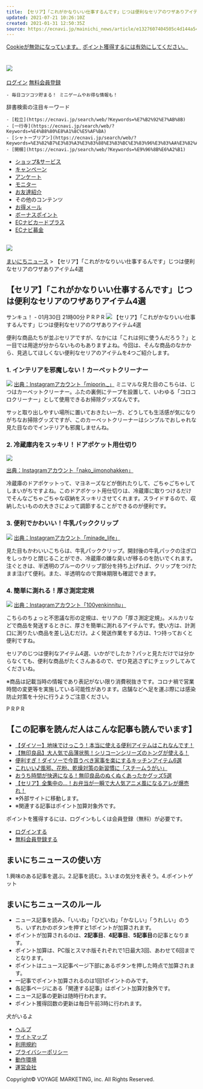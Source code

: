 ```yaml
---
title: 【セリア】「これがかなりいい仕事するんです」じつは便利なセリアのワザありアイテム4選
updated: 2021-07-21 10:26:10Z
created: 2021-01-31 12:50:35Z
source: https://ecnavi.jp/mainichi_news/article/e1327607404505c4d144a5445ad5e384/
---
```


[Cookieが無効になっています。](https://ecnavi.jp/help/etc/etc_environment/135/)
[ポイント獲得するには有効にしてください。](https://ecnavi.jp/help/etc/etc_environment/135/)

# [![](https://ecnavi.jp/global/img/logo_ecnavi.svg)](https://ecnavi.jp/)

[ログイン](https://ecnavi.jp/login/)  [無料会員登録](https://ecnavi.jp/signup/?device=pc)

    - 毎日コツコツ貯まる！ ミニゲームやお得な情報も！

辞書検索の注目キーワード

    - [粒立](https://ecnavi.jp/search/web/?Keywords=%E7%B2%92%E7%AB%8B)
    - [一行寺](https://ecnavi.jp/search/web/?Keywords=%E4%B8%80%E8%A1%8C%E5%AF%BA)
    - [シャトーブリアン](https://ecnavi.jp/search/web/?Keywords=%E3%82%B7%E3%83%A3%E3%83%88%E3%83%BC%E3%83%96%E3%83%AA%E3%82%A2%E3%83%B3)
    - [開梱](https://ecnavi.jp/search/web/?Keywords=%E9%96%8B%E6%A2%B1)
- [ショップ&サービス](https://ecnavi.jp/search/?sort=Newer)
- [キャンペーン](https://ecnavi.jp/campaign/)
- [アンケート](https://ecnavi.jp/research/)
- [モニター](https://ecnavi.jp/monitor/)
- [お友達紹介](https://ecnavi.jp/contents/invite/)
- その他のコンテンツ
- [お得メール](https://ecnavi.jp/mypage/magazine/)
- [ボーナスポイント](https://ecnavi.jp/members_club/)
- [ECナビカードプラス](https://ecnavi.jp/card_plus/)
- [ECナビ募金](https://ecnavi.jp/smile_project/)

## ![](../_resources/0584a57ed5d596cde1572ec337cefd99.png)

[まいにちニュース](https://ecnavi.jp/mainichi_news/) > 【セリア】「これがかなりいい仕事するんです」じつは便利なセリアのワザありアイテム4選

## 【セリア】「これがかなりいい仕事するんです」じつは便利なセリアのワザありアイテム4選

サンキュ！ - 01月30日 21時00分
P R
P R
![](../_resources/886438cddea0d95a0a673973de952e8d.jpg)
【セリア】「これがかなりいい仕事するんです」じつは便利なセリアのワザありアイテム4選

便利な商品たちが並ぶセリアですが、なかには「これは何に使うんだろう？」と一目では用途が分からないものもありますよね。今回は、そんな商品のなかから、見逃してほしくない便利なセリアのアイテムを4つご紹介します。

### 1. インテリアを邪魔しない！カーペットクリーナー

![](../_resources/207ae8a3c3fc2fae993741fdf5456ffb.jpg)
[出典：Instagramアカウント「miporin._」](https://www.instagram.com/p/CGon1-dBwXG/)
ミニマルな見た目のこちらは、じつはカーペットクリーナー。ふたの裏側にテープを設置して、いわゆる「コロコロクリーナー」として使用できるお掃除グッズなんです。

サッと取り出しやすい場所に置いておきたい一方、どうしても生活感が気になりがちなお掃除グッズですが、このカーペットクリーナーはシンプルでおしゃれな見た目なのでインテリアも邪魔しませんね。

### 2. 冷蔵庫内をスッキリ！ドアポケット用仕切り

![](../_resources/16758b529e80d5beabb43b04b2ebfa83.jpg)

[出典：Instagramアカウント「nako_iimonohakken」](https://www.instagram.com/p/CHXno3bj0mq/)

冷蔵庫のドアポケットって、マヨネーズなどが倒れたりして、ごちゃごちゃしてしまいがちですよね。このドアポケット用仕切りは、冷蔵庫に取りつけるだけでそんなごちゃごちゃな収納をスッキリさせてくれます。スライドするので、収納したいものの大きさによって調節することができるのが便利です。

### 3. 便利でかわいい！牛乳パッククリップ

![](../_resources/3b4e5b4c20a32ed6bd61bcdfbf5d6b13.jpg)
[出典：Instagramアカウント「minade_life」](https://www.instagram.com/p/CHFdwBxBLoV/)

見た目もかわいいこちらは、牛乳パッククリップ。開封後の牛乳パックの注ぎ口をしっかりと閉じることができ、冷蔵庫の嫌な臭いが移るのを防いでくれます。注ぐときは、半透明のブルーのクリップ部分を持ち上げれば、クリップをつけたまま注げて便利。また、半透明なので賞味期限も確認できます。

### 4. 簡単に測れる！厚さ測定定規

![](../_resources/fdfb6cad0aba7d22ad8c43c30eb64ca5.jpg)
[出典：Instagramアカウント「100yenkinnitu」](https://www.instagram.com/p/CHXodMxAjqK/)

こちらのちょっと不思議な形の定規は、セリアの「厚さ測定定規」。メルカリなどで商品を発送するときに、厚さを簡単に測れるアイテムです。使い方は、計測口に測りたい商品を差し込むだけ。よく発送作業をする方は、1つ持っておくと便利ですね。

セリアのじつは便利なアイテム4選、いかがでしたか？パッと見ただけでは分からなくても、便利な商品がたくさんあるので、ぜひ見逃さずにチェックしてみてくださいね。

※商品は記載当時の情報であり表記がない限り消費税抜きです。コロナ禍で営業時間の変更等を実施している可能性があります。店舗などへ足を運ぶ際には感染防止対策を十分に行うようご注意ください。

P R
P R

## 【この記事を読んだ人はこんな記事も読んでいます】

- [【ダイソー】地味でけっこう！本当に使える便利アイテムはこれなんです！](https://39mag.benesse.ne.jp/lifestyle/content/?id=90833)
- [【無印良品】大人気で品薄状態！シリコーンシリーズのトングが使える！](https://39mag.benesse.ne.jp/lifestyle/content/?id=96536)
- [便利すぎ！ダイソーで今買うべき家事を楽にするキッチンアイテム6選](https://39mag.benesse.ne.jp/lifestyle/content/?id=90825)
- [これいい♪風邪、花粉、乾燥対策の新習慣に「スチームうがい」](https://39mag.benesse.ne.jp/lifestyle/content/?id=90925)
- [おうち時間が快適になる！無印良品のぬくぬくあったかグッズ5選](https://39mag.benesse.ne.jp/lifestyle/content/?id=96542)
- [【セリア】全集中の…！お弁当が一瞬で大人気アニメ風になるアレが爆売れ！](https://39mag.benesse.ne.jp/lifestyle/content/?id=90806)
- ※外部サイトに移動します。
- ※関連する記事はポイント加算対象外です。

ポイントを獲得するには、ログインもしくは会員登録（無料）が必要です。

- [ログインする](https://ecnavi.jp/login/)
- [無料会員登録する](https://ecnavi.jp/ac/check/?CID=2037&BID=001&SID=102)

## まいにちニュースの使い方

1.興味のある記事を選ぶ。2.記事を読む。3.いまの気分を表そう。4.ポイントゲット

## まいにちニュースのルール

- ニュース記事を読み、「いいね」「ひどいね」「かなしい」「うれしい」のうち、いずれかのボタンを押すと1ポイントが加算されます。
- ポイントが加算されるのは、**2記事目**、**4記事目**、**5記事目**の記事となります。
- ポイント加算は、PC版とスマホ版それぞれで1日最大3回、あわせて6回までとなります。
- ポイントはニュース記事ページ下部にあるボタンを押した時点で加算されます。
- 一記事でポイント加算されるのは1回1ポイントのみです。
- 各記事ページにある「関連する記事」はポイント加算対象外です。
- ニュース記事の更新は随時行われます。
- ポイント獲得回数の更新は毎日午前3時に行われます。

犬がいるよ

- [ヘルプ](https://ecnavi.jp/help/)
- [サイトマップ](https://ecnavi.jp/sitemap/)
- [利用規約](https://ecnavi.jp/terms/)
- [プライバシーポリシー](https://ecnavi.jp/privacy/)
- [動作環境](https://ecnavi.jp/requirements/)
- [運営会社](https://voyagemarketing.com/)

Copyright© VOYAGE MARKETING, inc. All Rights Reserved.